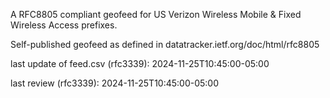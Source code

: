 

A RFC8805 compliant geofeed for US Verizon Wireless Mobile & Fixed Wireless Access prefixes.

Self-published geofeed as defined in datatracker.ietf.org/doc/html/rfc8805

last update of feed.csv (rfc3339): 2024-11-25T10:45:00-05:00

last review (rfc3339): 2024-11-25T10:45:00-05:00